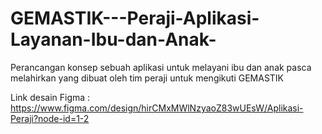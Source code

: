 # GEMASTIK---Peraji-Aplikasi-Layanan-Ibu-dan-Anak-

Perancangan konsep sebuah aplikasi untuk melayani ibu dan anak pasca melahirkan yang dibuat oleh tim peraji untuk mengikuti GEMASTIK

Link desain Figma : https://www.figma.com/design/hirCMxMWlNzyaoZ83wUEsW/Aplikasi-Peraji?node-id=1-2
